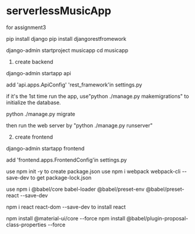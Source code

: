 # serverlessMusicApp
for assignment3

pip install django 
pip install djangorestfromework

django-admin startproject musicapp
cd musicapp
1. create backend
   
django-admin startapp api

add 'api.apps.ApiConfig' 'rest_framework'in settings.py

if it's the 1st time run the app, use"python ./manage.py makemigrations" to initialize the database.

python ./manage.py migrate

then run the web server by "python ./manage.py runserver"

2. create frontend
   
django-admin startapp frontend 

add 'frontend.apps.FrontendConfig'in settings.py

use npm init -y to create package.json
use npm i webpack webpack-cli --save-dev to get package-lock.json

use npm i @babel/core babel-loader @babel/preset-env @babel/preset-react --save-dev

npm i react react-dom --save-dev   to install react

npm install @material-ui/core --force
npm install @babel/plugin-proposal-class-properties --force
